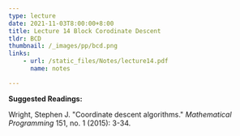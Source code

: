 ```yaml
---
type: lecture
date: 2021-11-03T8:00:00+8:00
title: Lecture 14 Block Corodinate Descent
tldr: BCD
thumbnail: /_images/pp/bcd.png
links: 
    - url: /static_files/Notes/lecture14.pdf
      name: notes

---
```

**Suggested Readings:**

Wright, Stephen J. "Coordinate descent algorithms." *Mathematical Programming* 151, no. 1 (2015): 3-34.

